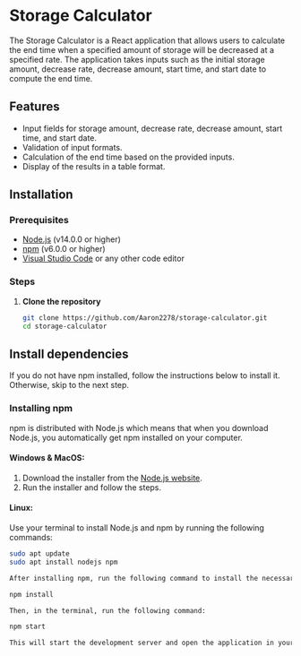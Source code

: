 # Storage Calculator

The Storage Calculator is a React application that allows users to calculate the end time when a specified amount of storage will be decreased at a specified rate. The application takes inputs such as the initial storage amount, decrease rate, decrease amount, start time, and start date to compute the end time.

## Features

- Input fields for storage amount, decrease rate, decrease amount, start time, and start date.
- Validation of input formats.
- Calculation of the end time based on the provided inputs.
- Display of the results in a table format.

## Installation

### Prerequisites

- [Node.js](https://nodejs.org/) (v14.0.0 or higher)
- [npm](https://www.npmjs.com/) (v6.0.0 or higher)
- [Visual Studio Code](https://code.visualstudio.com/) or any other code editor

### Steps

1. **Clone the repository**

   ```bash
   git clone https://github.com/Aaron2278/storage-calculator.git
   cd storage-calculator

## Install dependencies

If you do not have npm installed, follow the instructions below to install it. Otherwise, skip to the next step.

### Installing npm

npm is distributed with Node.js which means that when you download Node.js, you automatically get npm installed on your computer.

#### Windows & MacOS:

1. Download the installer from the [Node.js website](https://nodejs.org/).
2. Run the installer and follow the steps.

#### Linux:

Use your terminal to install Node.js and npm by running the following commands:

```bash
sudo apt update
sudo apt install nodejs npm

After installing npm, run the following command to install the necessary dependencies for the project:

npm install

Then, in the terminal, run the following command:

npm start

This will start the development server and open the application in your default web browser. If it does not open automatically, you can access it by navigating to http://localhost:3000 in your web browser.

